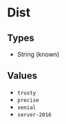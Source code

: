 # Dist



## Types

* String (known)

## Values

* `trusty`
* `precise`
* `xenial`
* `server-2016`


